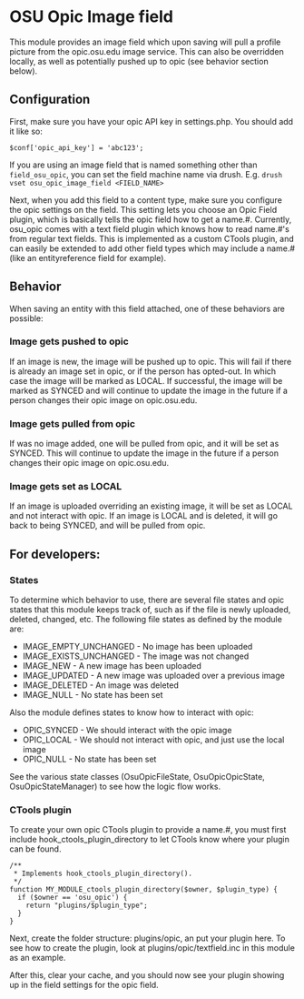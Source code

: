 # OSU Opic Image field

This module provides an image field which upon saving will pull a profile
picture from the opic.osu.edu image service. This can also be overridden
locally, as well as potentially pushed up to opic (see behavior section below).

## Configuration

First, make sure you have your opic API key in settings.php. You should add
it like so:

`$conf['opic_api_key'] = 'abc123';`

If you are using an image field that is named something other than 
`field_osu_opic`, you can set the field machine name via drush. E.g.
`drush vset osu_opic_image_field <FIELD_NAME>`

Next, when you add this field to a content type, make sure you configure the
opic settings on the field. This setting lets you choose an Opic Field plugin,
which is basically tells the opic field how to get a name.#. Currently,
osu_opic comes with a text field plugin which knows how to read name.#'s from
regular text fields. This is implemented as a custom CTools plugin, and can
easily be extended to add other field types which may include a name.# (like
an entityreference field for example).

## Behavior

When saving an entity with this field attached, one of these behaviors are
possible:

### Image gets pushed to opic

If an image is new, the image will be pushed up to opic.
This will fail if there is already an image set in opic, or if the person has
opted-out. In which case the image will be marked as LOCAL. If successful,
the image will be marked as SYNCED and will continue to update the image in the
future if a person changes their opic image on opic.osu.edu.

### Image gets pulled from opic

If was no image added, one will be pulled from opic, and it will be set
as SYNCED. This will continue to update the image in the future if a person
changes their opic image on opic.osu.edu.

### Image gets set as LOCAL

If an image is uploaded overriding an existing image, it will be set as LOCAL
and not interact with opic. If an image is LOCAL and is deleted, it will
go back to being SYNCED, and will be pulled from opic.


## For developers:

### States

To determine which behavior to use, there are several file states and opic
states that this module keeps track of, such as if the file is newly uploaded,
deleted, changed, etc. The following file states as defined by the module are:

 * IMAGE_EMPTY_UNCHANGED - No image has been uploaded
 * IMAGE_EXISTS_UNCHANGED - The image was not changed
 * IMAGE_NEW - A new image has been uploaded
 * IMAGE_UPDATED - A new image was uploaded over a previous image
 * IMAGE_DELETED - An image was deleted
 * IMAGE_NULL - No state has been set

 Also the module defines states to know how to interact with opic:

 * OPIC_SYNCED - We should interact with the opic image
 * OPIC_LOCAL - We should not interact with opic, and just use the local image
 * OPIC_NULL - No state has been set

See the various state classes (OsuOpicFileState, OsuOpicOpicState,
OsuOpicStateManager) to see how the logic flow works.

### CTools plugin

To create your own opic CTools plugin to provide a name.#, you must first
include hook_ctools_plugin_directory to let CTools know where your plugin can
be found.

```
/**
 * Implements hook_ctools_plugin_directory().
 */
function MY_MODULE_ctools_plugin_directory($owner, $plugin_type) {
  if ($owner == 'osu_opic') {
    return "plugins/$plugin_type";
  }
}
```

Next, create the folder structure: plugins/opic, an put your plugin here.
To see how to create the plugin, look at plugins/opic/textfield.inc in this
module as an example.

After this, clear your cache, and you should now see your plugin showing up
in the field settings for the opic field.
